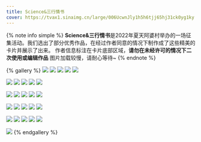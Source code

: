```yaml
---
title: Science&三行情书
cover: https://tvax1.sinaimg.cn/large/006UcwnJly1h5h6tjj65hj31ck0yg1ky.jpg
---
```

{% note info simple %}
**Science&三行情书**是2022年夏天阿婆村举办的一场征集活动。我们选出了部分优秀作品，在经过作者同意的情况下制作成了这些精美的卡片并展示了出来。
作者信息标注在卡片底部区域，**请勿在未经许可的情况下二次使用或编辑作品**
图片加载较慢，请耐心等待~
{% endnote %}

{% gallery %}
![](https://tvax4.sinaimg.cn/large/006UcwnJly1h5h6xuqnu2j31ck0yg1ky.jpg)
![](https://tvax3.sinaimg.cn/large/006UcwnJly1h5h6y41fc4j31ck0ygkjl.jpg)
![](https://tva4.sinaimg.cn/large/006UcwnJly1h5h6ycaf3jj31ck0ygnpd.jpg)
![](https://tva2.sinaimg.cn/large/006UcwnJly1h5h6yjhe85j31ck0ygb2a.jpg)
![](https://tvax1.sinaimg.cn/large/006UcwnJly1h5h6yss1toj31ck0ygx6p.jpg)

![](https://tvax3.sinaimg.cn/large/006UcwnJly1h5h6z0clq2j31ck0ygqv5.jpg)
![](https://tvax2.sinaimg.cn/large/006UcwnJly1h5h6z7d3lyj31ck0ygb29.jpg)
![](https://tvax1.sinaimg.cn/large/006UcwnJly1h5h6zgvxo9j31ck0yg4qq.jpg)
![](https://tva2.sinaimg.cn/large/006UcwnJly1h5h6zmlwvaj31ck0ygx6p.jpg)
![](https://tvax3.sinaimg.cn/large/006UcwnJly1h5h6zswzpkj31ck0ygkjl.jpg)

![](https://tva4.sinaimg.cn/large/006UcwnJly1h5h712zterj31ck0ygkjl.jpg)
![](https://tvax3.sinaimg.cn/large/006UcwnJly1h5ibnbpohuj31ck0yg4qp.jpg)
![](https://tvax1.sinaimg.cn/large/006UcwnJgy1h5jh5875ezj31ck0ygu0x.jpg)
![](https://tva4.sinaimg.cn/large/006UcwnJly1h7plggle8oj31ck0yg1ky.jpg)
![](https://tvax2.sinaimg.cn/large/006UcwnJly1h7plh9panjj31ck0ygqv5.jpg)

![](https://tvax3.sinaimg.cn/large/006UcwnJly1h7plhmx18nj31ck0ygkjl.jpg)
![](https://tvax3.sinaimg.cn/large/006UcwnJly1h7plicj3b8j31ck0yghdt.jpg)
![](https://tva1.sinaimg.cn/large/006UcwnJly1h7plinsgx6j31ck0ygnpd.jpg)
![](https://tva4.sinaimg.cn/large/006UcwnJly1h7pliz0hqyj31ck0ygu0x.jpg)
![](https://tva1.sinaimg.cn/large/006UcwnJly1h7pljwlhn2j31ck0ygb29.jpg)

![](https://tva1.sinaimg.cn/large/006UcwnJly1h7plkkwdxej31ck0ygx6p.jpg)
![](https://tva4.sinaimg.cn/large/006UcwnJly1h7plkyusllj31ck0yg1ky.jpg)
![](https://tvax1.sinaimg.cn/large/006UcwnJly1h7pllapv9rj31ck0yghdt.jpg)
![](https://tvax1.sinaimg.cn/large/006UcwnJly1h7plllt6z0j31ck0yg1ky.jpg)
![](https://tva4.sinaimg.cn/large/006UcwnJly1h7pllwoamqj31ck0ygx6p.jpg)

![](https://tvax1.sinaimg.cn/large/006UcwnJly1h7plmed72bj31ck0ygkjl.jpg)
{% endgallery %}